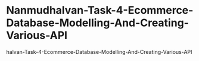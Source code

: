 # Nanmudhalvan-Task-4-Ecommerce-Database-Modelling-And-Creating-Various-API
halvan-Task-4-Ecommerce-Database-Modelling-And-Creating-Various-API
